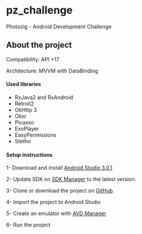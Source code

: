 # pz_challenge
Photozig - Android Development Challenge

## About the project
Compatibility: API +17

Architecture: MVVM with DataBinding

#### Used libraries
* RxJava2 and RxAndroid
* Retroit2
* OkHttp 3
* Okio
* Picasso
* ExoPlayer
* EasyPermissions
* Stetho


#### Setup instructions

1- Download and install [Android Studio 3.0.1](https://developer.android.com/studio/index.html)

2- Update SDK on [SDK Manager](https://developer.android.com/studio/intro/update.html) to the latest version.

3- Clone or download the project on [GitHub](https://github.com/anapsil/pz_challenge.git).

4- Import the project to Android Studio

5- Create an emulator with [AVD Manager](https://developer.android.com/studio/run/managing-avds.html)

6- Run the project


